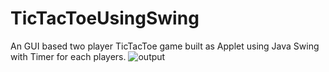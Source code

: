 # TicTacToeUsingSwing
An GUI based two player TicTacToe game built as Applet using Java Swing with Timer for each players.
![output](https://github.com/venkatesh12102k2/TicTacToeUsingSwing/assets/124376174/4177821c-2c0b-47c8-81ea-3b23e7a04069)
